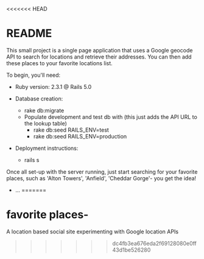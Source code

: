 <<<<<<< HEAD
# README

This small project is a single page application that uses a Google geocode API to search for locations and retrieve their
addresses. You can then add these places to your favorite locations list. 

To begin, you'll need:

* Ruby version: 2.3.1 @ Rails 5.0

* Database creation:
    - rake db:migrate
    - Populate development and test db with (this just adds the API URL to the lookup table)
        - rake db:seed RAILS_ENV=test 
        - rake db:seed RAILS_ENV=production 

* Deployment instructions: 
    - rails s
    
Once all set-up with the server running, just start searching for your favorite places, such as 'Alton Towers', 'Anfield', 
'Cheddar Gorge'- you get the idea!    

* ...
=======
# favorite places-
A location based social site experimenting with Google location APIs
>>>>>>> dc4fb3ea676eda2f69128080e0ff43d1be526280
